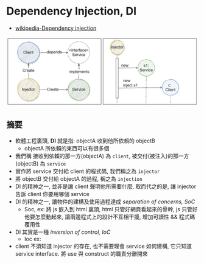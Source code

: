# Dependency Injection, DI
- [wikipedia-Dependency injection](https://en.wikipedia.org/wiki/Dependency_injection)

![DI](/img/DesignPattern/DI.png)


## 摘要

- 軟體工程裏頭, **DI** 就是指: objectA 收到他所依賴的 objectB
  - objectA 所依賴的東西可以有很多個
- 我們稱 接收到依賴的那一方(objectA) 為 `client`, 被交付(被注入)的那一方(objectB) 為 `service`
- 實作將 service 交付給 client 的程式碼, 我們稱之為 `injector`
- 將 objectB 交付給 objectA 的過程, 稱之為 `injection`
- DI 的精神之一, 並非是讓 client 聲明他所需要什麼, 取而代之的是, 讓 injector 告訴 client 你要用哪個 service
- DI 的精神之一, 讓物件的建構及使用過程達成 *separation of concerns, SoC*
  - Soc, ex: 將 js 嵌入到 html 裏頭, html 只管好網頁看起來的骨幹, js 只管好他要怎麼動起來, 讓兩邊程式上的設計不互相干擾, 增加可讀性 && 程式碼覆用性
- DI 其實是一種 *inversion of control, IoC*
  - Ioc ex: 
- client 不須知道 injector 的存在, 也不需要理會 service 如何建構, 它只知道 service interface. 將 use 與 construct 的職責分離開來


